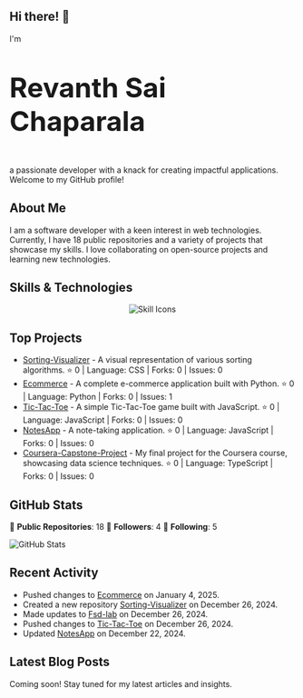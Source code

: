 ## Hi there! 👋

I'm <p style="font-size: 3rem;"><b>Revanth Sai Chaparala</b></p>
a passionate developer with a knack for creating impactful applications. Welcome to my GitHub profile!

## About Me

I am a software developer with a keen interest in web technologies. Currently, I have 18 public repositories and a variety of projects that showcase my skills. I love collaborating on open-source projects and learning new technologies.

## Skills & Technologies

<div align="center">
  <img src="https://skillicons.dev/icons?i=java,c,py,react,nodejs,postgres,postman,html,css,tailwind,django,express,mongodb,androidstudio,kotlin,aws,blender,docker,figma,firebase,git,github,js,linux,mysql,webpack,unity&perline=8" alt="Skill Icons" />
</div>

## Top Projects

- [Sorting-Visualizer](https://github.com/revanthsaich/Sorting-Visualizer) - A visual representation of various sorting algorithms. ⭐️ 0 | Language: CSS | Forks: 0 | Issues: 0
- [Ecommerce](https://github.com/revanthsaich/Ecommerce) - A complete e-commerce application built with Python. ⭐️ 0 | Language: Python | Forks: 0 | Issues: 1
- [Tic-Tac-Toe](https://github.com/revanthsaich/Tic-Tac-Toe) - A simple Tic-Tac-Toe game built with JavaScript. ⭐️ 0 | Language: JavaScript | Forks: 0 | Issues: 0
- [NotesApp](https://github.com/revanthsaich/NotesApp) - A note-taking application. ⭐️ 0 | Language: JavaScript | Forks: 0 | Issues: 0
- [Coursera-Capstone-Project](https://github.com/revanthsaich/Coursera-Capstone-Project) - My final project for the Coursera course, showcasing data science techniques. ⭐️ 0 | Language: TypeScript | Forks: 0 | Issues: 0

## GitHub Stats

🔹 **Public Repositories**: 18
🔹 **Followers**: 4
🔹 **Following**: 5

![GitHub Stats](https://github-readme-stats.vercel.app/api?username=revanthsaich&show_icons=true&theme=radical)

## Recent Activity

- Pushed changes to [Ecommerce](https://github.com/revanthsaich/Ecommerce) on January 4, 2025.
- Created a new repository [Sorting-Visualizer](https://github.com/revanthsaich/Sorting-Visualizer) on December 26, 2024.
- Made updates to [Fsd-lab](https://github.com/revanthsaich/Fsd-lab) on December 26, 2024.
- Pushed changes to [Tic-Tac-Toe](https://github.com/revanthsaich/Tic-Tac-Toe) on December 26, 2024.
- Updated [NotesApp](https://github.com/revanthsaich/NotesApp) on December 22, 2024.

## Latest Blog Posts

Coming soon! Stay tuned for my latest articles and insights.